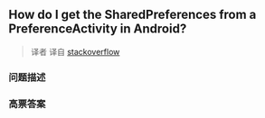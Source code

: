 ## How do I get the SharedPreferences from a PreferenceActivity in Android?

> 译者 译自 [stackoverflow](http://stackoverflow.com/questions/2614719/how-do-i-get-the-sharedpreferences-from-a-preferenceactivity-in-android) 

### 问题描述 

### 高票答案 

